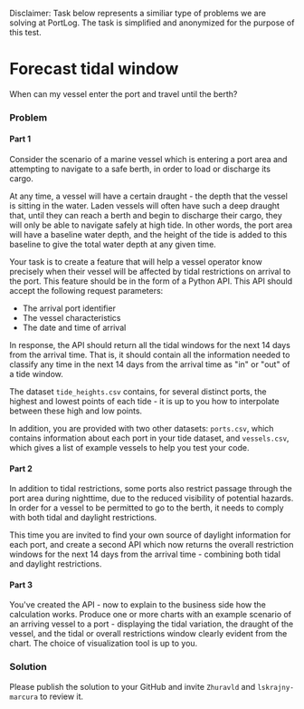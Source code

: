 Disclaimer: Task below represents a similiar type of problems we are solving at PortLog. The task is simplified and anonymized for the purpose of this test.

# Forecast tidal window

When can my vessel enter the port and travel until the berth?

### Problem

#### Part 1

Consider the scenario of a marine vessel which is entering a port area and attempting to navigate to a safe berth, in order to load or discharge its cargo.

At any time, a vessel will have a certain draught - the depth that the vessel is sitting in the water. Laden vessels will often have such a deep draught that, until they can reach a berth and begin to discharge their cargo, they will only be able to navigate safely at high tide. In other words, the port area will have a baseline water depth, and the height of the tide is added to this baseline to give the total water depth at any given time.

Your task is to create a feature that will help a vessel operator know precisely when their vessel will be affected by tidal restrictions on arrival to the port.
This feature should be in the form of a Python API. This API should accept the following request parameters:
- The arrival port identifier
- The vessel characteristics
- The date and time of arrival

In response, the API should return all the tidal windows for the next 14 days from the arrival time. That is, it should contain all the information needed to classify any time in the next 14 days from the arrival time as "in" or "out" of a tide window.

The dataset `tide_heights.csv` contains, for several distinct ports, the highest and lowest points of each tide - it is up to you how to interpolate between these high and low points.

In addition, you are provided with two other datasets: `ports.csv`, which contains information about each port in your tide dataset, and `vessels.csv`, which gives a list of example vessels to help you test your code.

#### Part 2

In addition to tidal restrictions, some ports also restrict passage through the port area during nighttime, due to the reduced visibility of potential hazards. In order for a vessel to be permitted to go to the berth, it needs to comply with both tidal and daylight restrictions.

This time you are invited to find your own source of daylight information for each port, and create a second API which now returns the overall restriction windows for the next 14 days from the arrival time - combining both tidal and daylight restrictions.

#### Part 3

You've created the API - now to explain to the business side how the calculation works. Produce one or more charts with an example scenario of an arriving vessel to a port - displaying the tidal variation, the draught of the vessel, and the tidal or overall restrictions window clearly evident from the chart. The choice of visualization tool is up to you.

### Solution
Please publish the solution to your GitHub and invite `Zhuravld` and `lskrajny-marcura` to review it.